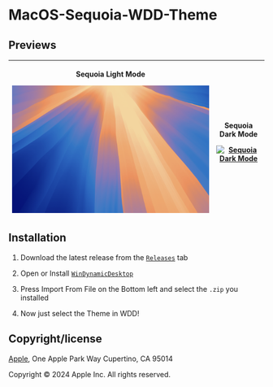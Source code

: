 # MacOS-Sequoia-WDD-Theme

## Previews

| <p>**Sequoia Light Mode**</p> [![Sequoia Light Mode](images/MacOS_Sequoia_1.jpg)]() | <p>**Sequoia Dark Mode**</p> [![Sequoia Dark Mode](images/MacOS_Sequoia_2.jpg)]() |
| :---: | :---: |

## Installation

1. Download the latest release from the [`Releases`](https://github.com/MoooGithub/MacOS-Sequoia-WDD-Theme/releases) tab

2. Open or Install [`WinDynamicDesktop`](https://apps.microsoft.com/detail/9nm8n7dq3z5f?hl=en-US&gl=US)

3. Press Import From File on the Bottom left and select the `.zip` you installed

4. Now just select the Theme in WDD!

## Copyright/license

[Apple](https://apple.com), One Apple Park Way Cupertino, CA 95014

Copyright © 2024 Apple Inc. All rights reserved.
